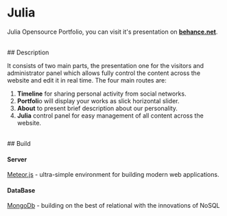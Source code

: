 # Julia

Julia Opensource Portfolio, you can visit it's presentation on [**behance.net**](https://www.behance.net/gallery/43176751/Julia-Presentation-Open-Source-Portfolio-Code).

<br />
## Description

It consists of two main parts, the presentation one for the visitors and administrator panel which allows fully control the content across the website and edit it in real time. The four main routes are:

1. **Timeline** for sharing personal activity from social networks.
2. **Portfoli**o will display your works as slick horizontal slider. 
3. **About** to present brief description about our personality.
4. **Julia** control panel for easy management of all content across the website.

<br>
## Build

#### Server

[Meteor.js](https://github.com/meteor/meteor) - ultra-simple environment for building modern web applications.

#### DataBase

[MongoDb](https://github.com/mongodb/mongo) - building on the best of relational with the innovations of NoSQL
